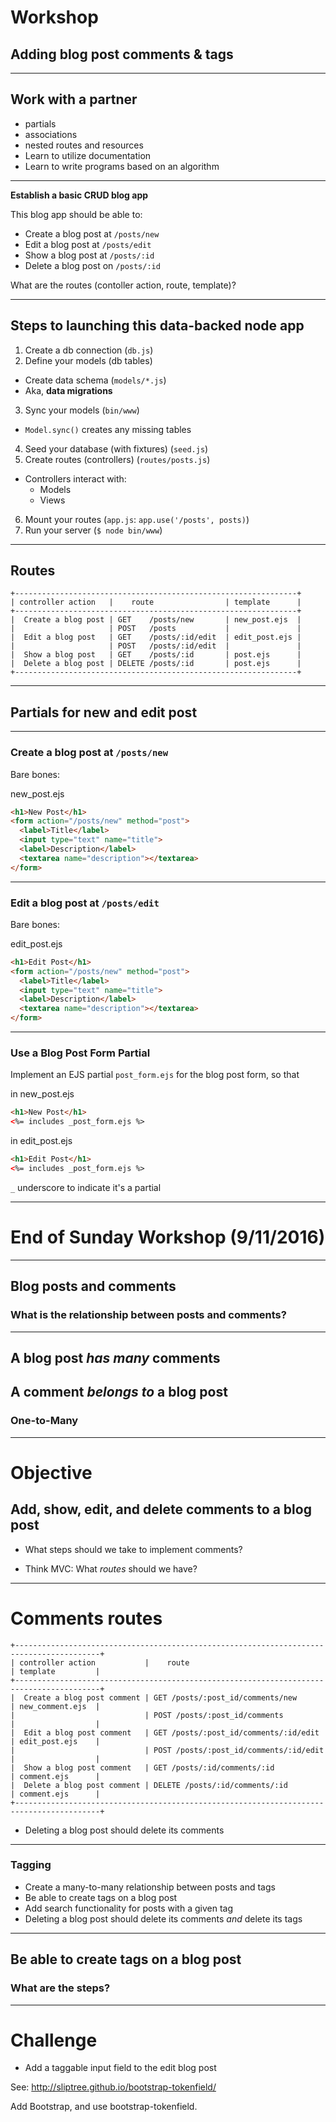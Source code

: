 # Workshop

## Adding blog post comments & tags

----

## Work with a partner

* partials
* associations
* nested routes and resources
* Learn to utilize documentation
* Learn to write programs based on an algorithm

----

**Establish a basic CRUD blog app**

This blog app should be able to:

* Create a blog post at `/posts/new`
* Edit a blog post at `/posts/edit`
* Show a blog post at `/posts/:id`
* Delete a blog post on `/posts/:id`

What are the routes (contoller action, route, template)?

----

## Steps to launching this data-backed node app

1. Create a db connection (`db.js`)
2. Define your models (db tables)
  - Create data schema (`models/*.js`)
  - Aka, **data migrations**
3. Sync your models (`bin/www`)
  - `Model.sync()` creates any missing tables
4. Seed your database (with fixtures)  (`seed.js`)
5. Create routes (controllers) (`routes/posts.js`)
  - Controllers interact with:
    - Models
    - Views
6. Mount your routes (`app.js`: `app.use('/posts', posts)`)
7. Run your server (`$ node bin/www`)


----

## Routes

```
+---------------------------------------------------------------+
| controller action   |    route                | template      |
+---------------------------------------------------------------+
|  Create a blog post | GET    /posts/new       | new_post.ejs  |
|                     | POST   /posts           |               |
|  Edit a blog post   | GET    /posts/:id/edit  | edit_post.ejs |
|                     | POST   /posts/:id/edit  |               |
|  Show a blog post   | GET    /posts/:id       | post.ejs      |
|  Delete a blog post | DELETE /posts/:id       | post.ejs      |
+---------------------------------------------------------------+
```

----

## Partials for new and edit post 

---

### Create a blog post at `/posts/new`

Bare bones:

new_post.ejs

```html
<h1>New Post</h1>
<form action="/posts/new" method="post">
  <label>Title</label>
  <input type="text" name="title">
  <label>Description</label>
  <textarea name="description"></textarea>
</form>
```

---

### Edit a blog post at `/posts/edit`

Bare bones:

edit_post.ejs

```html
<h1>Edit Post</h1>
<form action="/posts/new" method="post">
  <label>Title</label>
  <input type="text" name="title">
  <label>Description</label>
  <textarea name="description"></textarea>
</form>
```

---

### Use a Blog Post Form Partial

Implement an EJS partial `post_form.ejs` for the blog post form, so that

in new_post.ejs

```html
<h1>New Post</h1>
<%= includes _post_form.ejs %>
```

in edit_post.ejs

```html
<h1>Edit Post</h1>
<%= includes _post_form.ejs %>
```

`_` underscore to indicate it's a partial

---

# End of Sunday Workshop (9/11/2016)

---

## Blog posts and comments

### What is the relationship between posts and comments?

---

## A blog post *has many* comments
## A comment *belongs to* a blog post

### One-to-Many

---

# Objective 

## Add, show, edit, and delete comments to a blog post

* What steps should we take to implement comments?

* Think MVC: What *routes* should we have?

---

# Comments routes

```
+-----------------------------------------------------------------------------------------+
| controller action           |    route                               | template         |
+-----------------------------------------------------------------------------------------+
|  Create a blog post comment | GET /posts/:post_id/comments/new       | new_comment.ejs  |
|                             | POST /posts/:post_id/comments          |                  |
|  Edit a blog post comment   | GET /posts/:post_id/comments/:id/edit  | edit_post.ejs    |
|                             | POST /posts/:post_id/comments/:id/edit |                  |
|  Show a blog post comment   | GET /posts/:id/comments/:id            | comment.ejs      |
|  Delete a blog post comment | DELETE /posts/:id/comments/:id         | comment.ejs      |
+-----------------------------------------------------------------------------------------+
```

- Deleting a blog post should delete its comments

----

### Tagging

- Create a many-to-many relationship between posts and tags
- Be able to create tags on a blog post
- Add search functionality for posts with a given tag
- Deleting a blog post should delete its comments *and* delete its tags

---

## Be able to create tags on a blog post
### What are the steps?

---

# Challenge

* Add a taggable input field to the edit blog post

See: http://sliptree.github.io/bootstrap-tokenfield/

Add Bootstrap, and use bootstrap-tokenfield.
